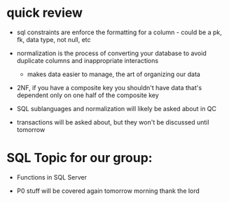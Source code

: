 # quick review
- sql constraints are enforce the formatting for a column - could be a pk, fk, data type, not null, etc
- normalization is the process of converting your database to avoid duplicate columns and inappropriate interactions
    - makes data easier to manage, the art of organizing our data
- 2NF, if you have a composite key you shouldn't have data that's dependent only on one half of the composite key

- SQL sublanguages and normalization will likely be asked about in QC
- transactions will be asked about, but they won't be discussed until tomorrow

# SQL Topic for our group:
- Functions in SQL Server

- P0 stuff will be covered again tomorrow morning thank the lord